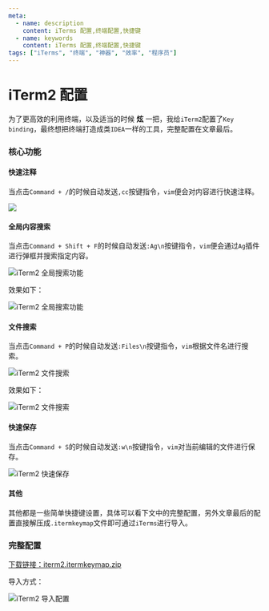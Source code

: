 ```yaml
---
meta:
  - name: description
    content: iTerms 配置,终端配置,快捷键
  - name: keywords
    content: iTerms 配置,终端配置,快捷键
tags: ["iTerms", "终端", "神器", "效率", "程序员"]
---
```


# iTerm2 配置

为了更高效的利用终端，以及适当的时候 __炫__ 一把，我给`iTerm2`配置了`Key binding`，最终想把终端打造成类`IDEA`一样的工具，完整配置在文章最后。

### 核心功能

#### 快速注释

当点击`Command + /`的时候自动发送`,cc`按键指令，`vim`便会对内容进行快速注释。

![](https://1.z.wiki/autoupload/2022-08-16/e1d296d06b4649af85b561320906ebda.image.png)

#### 全局内容搜索

当点击`Command + Shift + F`的时候自动发送`:Ag\n`按键指令，`vim`便会通过`Ag`插件进行弹框并搜索指定内容。

![iTerm2 全局搜索功能](https://3.z.wiki/autoupload/2022-08-16/9f8fc6aadb1647e5b403f56d83be806c.image.png)

效果如下：

![iTerm2 全局搜索功能](https://9.z.wiki/autoupload/2022-08-16/7ba175e0686e4b7fa9cc4b98fee04631.findcntent.gif)

#### 文件搜索

当点击`Command + P`的时候自动发送`:Files\n`按键指令，`vim`根据文件名进行搜索。

![iTerm2 文件搜索](https://5.z.wiki/autoupload/2022-08-16/ff50fb4486b64bf58f84bc49ea66acf2.image.png)


效果如下：

![iTerm2 文件搜索](https://6.z.wiki/autoupload/2022-08-16/ba80163df6a74a268160b922e5d971a2.files.gif)

#### 快速保存

当点击`Command + S`的时候自动发送`:w\n`按键指令，`vim`对当前编辑的文件进行保存。

![iTerm2 快速保存](https://7.z.wiki/autoupload/2022-08-16/4e92304b1acc4a61939d611c95625545.image.png)

#### 其他

其他都是一些简单快捷键设置，具体可以看下文中的完整配置，另外文章最后的配置直接解压成`.itermkeymap`文件即可通过`iTerms`进行导入。

### 完整配置


[下载链接：iterm2.itermkeymap.zip](https://8.z.wiki/autoupload/2022-08-16/502be620666044f095913fdb8b6c604c.iterm2.itermkeymap.zip)

导入方式：

![iTerm2 导入配置](https://5.z.wiki/autoupload/2022-08-16/b23a6f9e70254855977843979d554ae7.image.png)